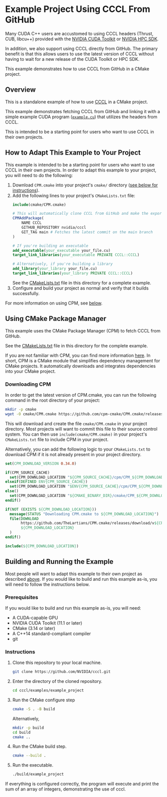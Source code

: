 
# Example Project Using CCCL From GitHub

Many CUDA C++ users are accustomed to using CCCL headers (Thrust, CUB, libcu++) provided with the [NVIDIA CUDA Toolkit](https://developer.nvidia.com/cuda-toolkit) or [NVIDIA HPC SDK](https://developer.nvidia.com/hpc-sdk).

In addition, we also support using CCCL directly from GitHub. 
The primary benefit is that this allows users to use the latest version of CCCL without having to wait for a new release of the CUDA Toolkit or HPC SDK.

This example demonstrates how to use CCCL from GitHub in a CMake project.

## Overview

This is a standalone example of how to use [CCCL](https://github.com/nvidia/cccl) in a CMake project. 

This example demonstrates fetching CCCL from GitHub and linking it with a simple example CUDA program ([`example.cu`](example.cu)) that utilizes the headers from CCCL.

This is intended to be a starting point for users who want to use CCCL in their own projects.

## How to Adapt This Example to Your Project

This example is intended to be a starting point for users who want to use CCCL in their own projects. 
In order to adapt this example to your project, you will need to do the following:
1. Download `CPM.cmake` into your project's `cmake/` directory ([see below for instructions](#downloading-cpm)).
2. Add the following lines to your project's `CMakeLists.txt` file:
   ```cmake
   include(cmake/CPM.cmake)

   # This will automatically clone CCCL from GitHub and make the exported cmake targets available
   CPMAddPackage(
       NAME CCCL
       GITHUB_REPOSITORY nvidia/cccl
       GIT_TAG main # Fetches the latest commit on the main branch
   )

   # If you're building an executable
   add_executable(your_executable your_file.cu)
   target_link_libraries(your_executable PRIVATE CCCL::CCCL)

   # Alternatively, if you're building a library
   add_library(your_library your_file.cu)
   target_link_libraries(your_library PRIVATE CCCL::CCCL)
   ```
   See the [CMakeLists.txt](CMakeLists.txt) file in this directory for a complete example.
3. Configure and build your project as normal and verify that it builds successfully.

For more information on using CPM, see [below](#using-cmake-package-manager).

## Using CMake Package Manager

This example uses the CMake Package Manager (CPM) to fetch CCCL from GitHub. 

See the [CMakeLists.txt](CMakeLists.txt) file in this directory for the complete example.

If you are not familiar with CPM, you can find more information [here](https://github.com/cpm-cmake/CPM.cmake). 
In short, CPM is a CMake module that simplifies dependency management for CMake projects. 
It automatically downloads and integrates dependencies into your CMake project.

### Downloading CPM

In order to get the latest version of CPM.cmake, you can run the following command in the root directory of your project:

```bash
mkdir -p cmake
wget -O cmake/CPM.cmake https://github.com/cpm-cmake/CPM.cmake/releases/latest/download/get_cpm.cmake
```

This will download and create the file `cmake/CPM.cmake` in your project directory. 
Most projects will want to commit this file to their source control system.
You can then use `include(cmake/CPM.cmake)` in your project's `CMakeLists.txt` file to include CPM in your project.

Alternatively, you can add the following logic to your `CMakeLists.txt` to download CPM if it is not already present in your project directory.

```cmake
set(CPM_DOWNLOAD_VERSION 0.34.0)

if(CPM_SOURCE_CACHE)
  set(CPM_DOWNLOAD_LOCATION "${CPM_SOURCE_CACHE}/cpm/CPM_${CPM_DOWNLOAD_VERSION}.cmake")
elseif(DEFINED ENV{CPM_SOURCE_CACHE})
  set(CPM_DOWNLOAD_LOCATION "$ENV{CPM_SOURCE_CACHE}/cpm/CPM_${CPM_DOWNLOAD_VERSION}.cmake")
else()
  set(CPM_DOWNLOAD_LOCATION "${CMAKE_BINARY_DIR}/cmake/CPM_${CPM_DOWNLOAD_VERSION}.cmake")
endif()

if(NOT (EXISTS ${CPM_DOWNLOAD_LOCATION}))
  message(STATUS "Downloading CPM.cmake to ${CPM_DOWNLOAD_LOCATION}")
  file(DOWNLOAD
       https://github.com/TheLartians/CPM.cmake/releases/download/v${CPM_DOWNLOAD_VERSION}/CPM.cmake
       ${CPM_DOWNLOAD_LOCATION}
  )
endif()

include(${CPM_DOWNLOAD_LOCATION})
```

## Building and Running the Example

Most people will want to adapt this example to their own project as described [above](#how-to-adapt-this-example-to-your-project). If you would like to build and run this example as-is, you will need to follow the instructions below.

### Prerequisites

If you would like to build and run this example as-is, you will need:

- A CUDA-capable GPU
- NVIDIA CUDA Toolkit (11.1 or later)
- CMake (3.14 or later)
- A C++14 standard-compliant compiler
- git

### Instructions

1. Clone this repository to your local machine.
   ```bash
   git clone https://github.com/NVIDIA/cccl.git
   ```

2. Enter the directory of the cloned repository.
   ```bash
   cd cccl/examples/example_project 
   ```

3. Run the CMake configure step
   ```bash
   cmake -S . -B build
   ```
   Alternatively,
   ```bash
   mkdir -p build
   cd build
   cmake ..
   ```
4. Run the CMake build step.
   ```bash
   cmake --build .
   ```

6. Run the executable.
   ```bash
   ./build/example_project
   ```

If everything is configured correctly, the program will execute and print the sum of an array of integers, demonstrating the use of cccl.


